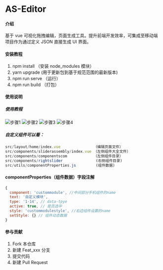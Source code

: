 # AS-Editor

#### 介绍

基于 vue 可视化拖拽编辑，页面生成工具。提升前端开发效率，可集成至移动端项目作为通过定义 JSON 直接生成 UI 界面。

#### 安装教程

1.  npm install （安装 node_modules 模块）
2.  yarn upgrade (用于更新包到基于规范范围的最新版本)
3.  npm run serve （运行）
4.  npm run build （打包）

#### 使用说明

##### 使用教程
![步骤1](https://images.gitee.com/uploads/images/2021/1027/112917_5f4b400d_5546746.png "image1.png")
![步骤2](https://images.gitee.com/uploads/images/2021/1027/112939_e466bef2_5546746.png "image2.png")
![步骤3](https://images.gitee.com/uploads/images/2021/1027/112950_60be2a1a_5546746.png "image3.png")
![步骤4](https://images.gitee.com/uploads/images/2021/1027/113000_117378e7_5546746.png "image4.png")

##### 自定义组件可以看：

```js
src/layout/home/index.vue               （编辑页面文件）
src/components/sliderassembly/index.vue （左侧组件大全文件）
src/components/componentscom            （左侧组件目录）
src/components/rightslider               (右侧组件目录)
src/utils/componentProperties.js         (组件数据)
```

#### componentProperties（组件数据）字段注解

```js
{
  component: 'custommodule', //中间部分手机组件的name
  text: '自定义模块',
  type: '1-14', // data-tpye
  active: true, // 是否选中
  style: 'custommodulestyle', //右边组件设置的name
  setStyle: {} // 组件动态数据
}
```

#### 参与贡献

1.  Fork 本仓库
2.  新建 Feat_xxx 分支
3.  提交代码
4.  新建 Pull Request
